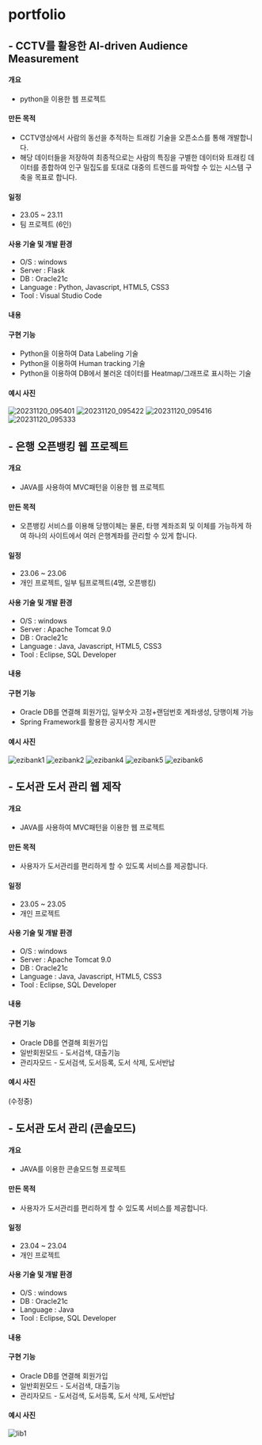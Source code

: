 # portfolio


## - CCTV를 활용한 AI-driven Audience Measurement
#### 개요
- python을 이용한 웹 프로젝트

#### 만든 목적
- CCTV영상에서 사람의 동선을 추적하는 트래킹 기술을 오픈소스를 통해 개발합니다.
- 해당 데이터들을 저장하여 최종적으로는 사람의 특징을 구별한 데이터와 트래킹 데이터를 종합하여
  인구 밀집도를 토대로 대중의 트렌드를 파악할 수 있는 시스템 구축을 목표로 합니다.

#### 일정
- 23.05 ~ 23.11
- 팀 프로젝트 (6인)
   
#### 사용 기술 및 개발 환경
- O/S : windows
- Server : Flask
- DB : Oracle21c
- Language : Python, Javascript, HTML5, CSS3
- Tool : Visual Studio Code

#### 내용
#### 구현 기능
- Python을 이용하여 Data Labeling 기술
- Python을 이용하여 Human tracking 기술
- Python을 이용하여 DB에서 불러온 데이터를 Heatmap/그래프로 표시하는 기술

#### 예시 사진

![20231120_095401](https://github.com/Jiyeon0504/portfolio/assets/126840588/02633889-3808-4a52-918b-84f773e11af3)
![20231120_095422](https://github.com/Jiyeon0504/portfolio/assets/126840588/9f0d603a-4c0e-45c9-9ebf-66e463780605)
![20231120_095416](https://github.com/Jiyeon0504/portfolio/assets/126840588/5b4661c5-774e-4696-b82d-8ddb69caae7b)
![20231120_095333](https://github.com/Jiyeon0504/portfolio/assets/126840588/5132ceb1-4be1-4726-ad6e-2c748947316d)



## - 은행 오픈뱅킹 웹 프로젝트
#### 개요
- JAVA를 사용하여 MVC패턴을 이용한 웹 프로젝트

#### 만든 목적
- 오픈뱅킹 서비스를 이용해 당행이체는 물론, 타행 계좌조회 및 이체를 가능하게 하여 하나의 사이트에서 
  여러 은행계좌를 관리할 수 있게 합니다.

#### 일정
- 23.06 ~ 23.06
- 개인 프로젝트, 일부 팀프로젝트(4명, 오픈뱅킹)
   
#### 사용 기술 및 개발 환경
- O/S : windows
- Server : Apache Tomcat 9.0
- DB : Oracle21c
- Language : Java, Javascript, HTML5, CSS3
- Tool : Eclipse, SQL Developer

#### 내용
#### 구현 기능
- Oracle DB를 연결해 회원가입, 일부숫자 고정+랜덤번호 계좌생성, 당행이체 가능
- Spring Framework를 활용한 공지사항 게시판

#### 예시 사진


![ezibank1](https://github.com/Jiyeon0504/portfolio/assets/126840588/03752beb-97a6-4fdb-9607-bd28d7045963)
![ezibank2](https://github.com/Jiyeon0504/portfolio/assets/126840588/45c2dc37-cf1f-4753-8295-fb4f53b4a008)
![ezibank4](https://github.com/Jiyeon0504/portfolio/assets/126840588/f4e336b9-7cea-4d1d-84f4-30723abd1ea4)
![ezibank5](https://github.com/Jiyeon0504/portfolio/assets/126840588/89460cee-32df-42ee-b588-e7f5dd13c2e3)
![ezibank6](https://github.com/Jiyeon0504/portfolio/assets/126840588/b09cf9a8-361b-49f1-93fd-a725f49711cf)



## - 도서관 도서 관리 웹 제작 
#### 개요
- JAVA를 사용하여 MVC패턴을 이용한 웹 프로젝트

#### 만든 목적
- 사용자가 도서관리를 편리하게 할 수 있도록 서비스를 제공합니다.

#### 일정
- 23.05 ~ 23.05
- 개인 프로젝트
   
#### 사용 기술 및 개발 환경
- O/S : windows
- Server : Apache Tomcat 9.0
- DB : Oracle21c
- Language : Java, Javascript, HTML5, CSS3
- Tool : Eclipse, SQL Developer

#### 내용
#### 구현 기능
- Oracle DB를 연결해 회원가입
- 일반회원모드 - 도서검색, 대출기능
- 관리자모드 - 도서검색, 도서등록, 도서 삭제, 도서반납

#### 예시 사진
(수정중)



## - 도서관 도서 관리 (콘솔모드)
#### 개요
- JAVA를 이용한 콘솔모드형 프로젝트

#### 만든 목적
- 사용자가 도서관리를 편리하게 할 수 있도록 서비스를 제공합니다.

#### 일정
- 23.04 ~ 23.04
- 개인 프로젝트
   
#### 사용 기술 및 개발 환경
- O/S : windows
- DB : Oracle21c
- Language : Java
- Tool : Eclipse, SQL Developer

#### 내용
#### 구현 기능
- Oracle DB를 연결해 회원가입
- 일반회원모드 - 도서검색, 대출기능
- 관리자모드 - 도서검색, 도서등록, 도서 삭제, 도서반납

#### 예시 사진
![lib1](https://github.com/Jiyeon0504/portfolio/assets/126840588/5d45ff19-7cb9-4c98-89f8-b3b02f2393dd)
